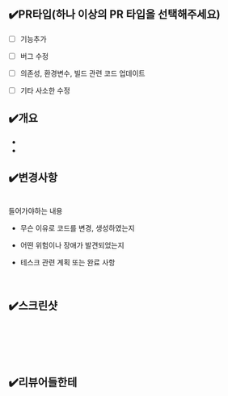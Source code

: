 ## ✔️PR타입(하나 이상의 PR 타입을 선택해주세요)
- [ ] 기능추가

- [ ] 버그 수정

- [ ] 의존성, 환경변수, 빌드 관련 코드 업데이트 

- [ ] 기타 사소한 수정


## ✔️개요

-
-

## ✔️변경사항 

<br>
들어가야하는 내용

- 무슨 이유로 코드를 변경, 생성하였는지

- 어떤 위험이나 장애가 발견되었는지

- 테스크 관련 계획 또는 완료 사항

<br>

## ✔️스크린샷

<br>
<br>
<br>
<br>

## ✔️리뷰어들한테 

<br>
<br>
<br>
